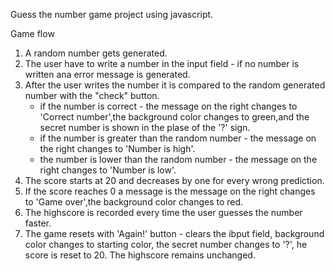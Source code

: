 Guess the number game project using javascript.

Game flow

1. A random number gets generated.
2. The user have to write a number in the input field - if no number is written ana error message is generated.
3. After the user writes the number it is compared to the random generated number with the "check" button. 
   - if the number is correct - the message on the right changes to 'Correct number',the background color changes to green,and the secret number is shown in the plase of the '?' sign.
   - if the number is greater than the random number - the message on the right changes to 'Number is high'.
   - the number is lower than the random number - the message on the right changes to 'Number is low'.
4. The score starts at 20 and decreases by one for every wrong prediction.
5. If the score reaches 0 a message is the message on the right changes to 'Game over',the background color changes to red.
6. The highscore is recorded every time the user guesses the number faster.
7. The game resets with 'Again!' button - clears the ibput field, background color changes to starting color, the secret number changes to '?', he score is reset to 20. The highscore remains unchanged.

